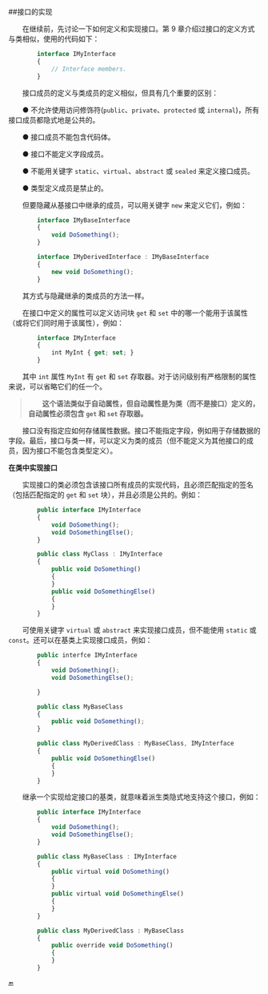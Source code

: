 ##接口的实现

&emsp;&emsp;在继续前，先讨论一下如何定义和实现接口。第 9 章介绍过接口的定义方式与类相似，使用的代码如下：

```javascript
        interface IMyInterface
        {
            // Interface members.
        }
```

&emsp;&emsp;接口成员的定义与类成员的定义相似，但具有几个重要的区别：

&emsp;&emsp;● 不允许使用访问修饰符(`public`、`private`、`protected` 或 `internal`)，所有接口成员都隐式地是公共的。

&emsp;&emsp;● 接口成员不能包含代码体。

&emsp;&emsp;● 接口不能定义字段成员。

&emsp;&emsp;● 不能用关键字 `static`、`virtual`、`abstract` 或 `sealed` 来定义接口成员。

&emsp;&emsp;● 类型定义成员是禁止的。

&emsp;&emsp;但要隐藏从基接口中继承的成员，可以用关键字 `new` 来定义它们，例如：

```javascript
        interface IMyBaseInterface
        {
            void DoSomething();
        }

        interface IMyDerivedInterface : IMyBaseInterface
        {
            new void DoSomething();
        }
```

&emsp;&emsp;其方式与隐藏继承的类成员的方法一样。

&emsp;&emsp;在接口中定义的属性可以定义访问块 `get` 和 `set` 中的哪一个能用于该属性（或将它们同时用于该属性），例如：

```javascript
        interface IMyInterface
        {
            int MyInt { get; set; }
        }
```
&emsp;&emsp;其中 `int` 属性 `MyInt` 有 `get` 和 `set` 存取器。对于访问级别有严格限制的属性来说，可以省略它们的任一个。

>&emsp;&emsp;**这个语法类似于自动属性，但自动属性是为类（而不是接口）定义的，自动属性必须包含 `get` 和 `set` 存取器。**


&emsp;&emsp;接口没有指定应如何存储属性数据。接口不能指定字段，例如用于存储数据的字段。最后，接口与类一样，可以定义为类的成员（但不能定义为其他接口的成员，因为接口不能包含类型定义）。

**在类中实现接口**

&emsp;&emsp;实现接口的类必须包含该接口所有成员的实现代码，且必须匹配指定的签名（包括匹配指定的 `get` 和 `set` 块），并且必须是公共的。例如：

```javascript
        public interface IMyInterface
        {
            void DoSomething();
            void DoSomethingElse();
        }

        public class MyClass : IMyInterface
        {
            public void DoSomething()
            {
            }
            public void DoSomethingElse()
            {
            }
        }
```

&emsp;&emsp;可使用关键字 `virtual` 或 `abstract` 来实现接口成员，但不能使用 `static` 或 `const`。还可以在基类上实现接口成员，例如：

```javascript
        public interfce IMyInterface
        {
            void DoSomething();
            void DoSomethingElse();

        }

        public class MyBaseClass
        {
            public void DoSomething();
        }

        public class MyDerivedClass : MyBaseClass, IMyInterface
        {
            public void DoSomethingElse()
            {
            }
        }
``` 

&emsp;&emsp;继承一个实现给定接口的基类，就意味着派生类隐式地支持这个接口，例如：

```javascript
        public interface IMyInterface
        {
            void DoSomething();
            void DoSomethingElse();
        }

        public class MyBaseClass : IMyInterface
        {
            public virtual void DoSomething()
            {
            }
            public virtual void DoSomethingElse()
            {
            }
        }

        public class MyDerivedClass : MyBaseClass
        {
            public override void DoSomething()
            {
            }
        }
```









🔚